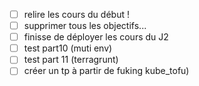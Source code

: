 


- [ ] relire les cours du début !
- [ ] supprimer tous les objectifs...
- [ ] finisse de déployer les cours du J2
- [ ] test part10 (muti env)
- [ ] test part 11 (terragrunt)
- [ ] créer un tp à partir de fuking kube_tofu)